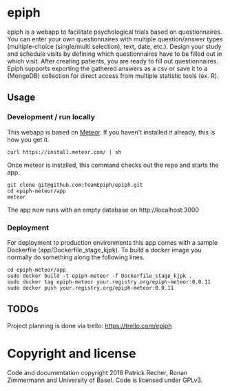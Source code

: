 epiph 
======

epiph is a webapp to facilitate psychological trials based on questionnaires.
You can enter your own questionnaires with multiple question/answer types (multiple-choice (single/multi selection), text, date, etc.). Design your study and schedule visits by defining which questionnaires have to be filled out in which visit. After creating patients, you are ready to fill out questionnaires. Epiph supports exporting the gathered answers as a csv or save it to a (MongoDB) collection for direct access from multiple statistic tools (ex. R).

## Usage

### Development / run locally
This webapp is based on [Meteor](http://meteor.com). If you haven't installed it already, this is how you get it.
```
curl https://install.meteor.com/ | sh
```

Once meteor is installed, this command checks out the repo and starts the app.
```
git clone git@github.com:TeamEpiph/epiph.git
cd epiph-meteor/app
meteor
```
The app now runs with an empty database on http://localhost:3000

### Deployment
For deployment to production environments this app comes with a sample Dockerfile (app/Dockerfile_stage_kjpk).
To build a docker image you normally do something along the following lines.
```
cd epiph-meteor/app
sudo docker build -t epiph-meteor -f Dockerfile_stage_kjpk .
sudo docker tag epiph-meteor your.registry.org/epiph-meteor:0.0.11
sudo docker push your.registry.org/epiph-meteor:0.0.11
```


## TODOs
Project planning is done via trello: https://trello.com/epiph


# Copyright and license
Code and documentation copyright 2016 Patrick Recher, Ronan Zimmermann and University of Basel. Code is licensed under GPLv3.
